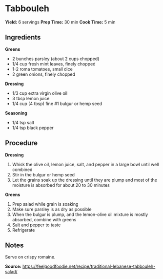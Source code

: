 # Tabbouleh
**Yield:** 6 servings
**Prep Time:** 30 min
**Cook Time:** 5 min

## Ingredients
**Greens**
- 2 bunches parsley (about 2 cups chopped)
- 1/4 cup fresh mint leaves, finely chopped
- 1-2 roma tomatoes, small dice
- 2 green onions, finely chopped

**Dressing**
- 1/3 cup extra virgin olive oil
- 3 tbsp lemon juice
- 1/4 cup (4 tbsp) fine #1 bulgur or hemp seed

**Seasoning**
- 1/4 tsp salt
- 1/4 tsp black pepper

## Procedure
**Dressing**
1. Whisk the olive oil, lemon juice, salt, and pepper in a large bowl until well combined
2. Stir in the bulgur or hemp seed
3. Let the grains soak up the dressing until they are plump and most of the moisture is absorbed for about 20 to 30 minutes

**Greens**
1. Prep salad while grain is soaking
2. Make sure parsley is as dry as possible
3. When the bulgur is plump, and the lemon-olive oil mixture is mostly absorbed, combine with greens
4. Salt and pepper to taste
5. Refrigerate

## Notes
Serve on crispy romaine.

**Source:** https://feelgoodfoodie.net/recipe/traditional-lebanese-tabbouleh-salad/
